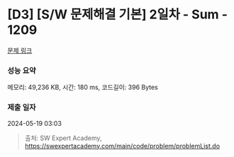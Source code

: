 # [D3] [S/W 문제해결 기본] 2일차 - Sum - 1209 

[문제 링크](https://swexpertacademy.com/main/code/problem/problemDetail.do?contestProbId=AV13_BWKACUCFAYh) 

### 성능 요약

메모리: 49,236 KB, 시간: 180 ms, 코드길이: 396 Bytes

### 제출 일자

2024-05-19 03:03



> 출처: SW Expert Academy, https://swexpertacademy.com/main/code/problem/problemList.do